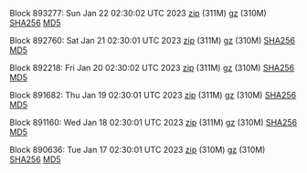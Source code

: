 Block 893277: Sun Jan 22 02:30:02 UTC 2023 [zip](https://files.01coin.io/mainnet/2023-01-22/bootstrap.dat.zip) (311M) [gz](https://files.01coin.io/mainnet/2023-01-22/bootstrap.dat.tar.gz) (310M) [SHA256](https://files.01coin.io/mainnet/2023-01-22/sha256.txt) [MD5](https://files.01coin.io/mainnet/2023-01-22/md5.txt)

Block 892760: Sat Jan 21 02:30:01 UTC 2023 [zip](https://files.01coin.io/mainnet/2023-01-21/bootstrap.dat.zip) (311M) [gz](https://files.01coin.io/mainnet/2023-01-21/bootstrap.dat.tar.gz) (310M) [SHA256](https://files.01coin.io/mainnet/2023-01-21/sha256.txt) [MD5](https://files.01coin.io/mainnet/2023-01-21/md5.txt)

Block 892218: Fri Jan 20 02:30:02 UTC 2023 [zip](https://files.01coin.io/mainnet/2023-01-20/bootstrap.dat.zip) (311M) [gz](https://files.01coin.io/mainnet/2023-01-20/bootstrap.dat.tar.gz) (310M) [SHA256](https://files.01coin.io/mainnet/2023-01-20/sha256.txt) [MD5](https://files.01coin.io/mainnet/2023-01-20/md5.txt)

Block 891682: Thu Jan 19 02:30:01 UTC 2023 [zip](https://files.01coin.io/mainnet/2023-01-19/bootstrap.dat.zip) (311M) [gz](https://files.01coin.io/mainnet/2023-01-19/bootstrap.dat.tar.gz) (310M) [SHA256](https://files.01coin.io/mainnet/2023-01-19/sha256.txt) [MD5](https://files.01coin.io/mainnet/2023-01-19/md5.txt)

Block 891160: Wed Jan 18 02:30:01 UTC 2023 [zip](https://files.01coin.io/mainnet/2023-01-18/bootstrap.dat.zip) (311M) [gz](https://files.01coin.io/mainnet/2023-01-18/bootstrap.dat.tar.gz) (310M) [SHA256](https://files.01coin.io/mainnet/2023-01-18/sha256.txt) [MD5](https://files.01coin.io/mainnet/2023-01-18/md5.txt)

Block 890636: Tue Jan 17 02:30:01 UTC 2023 [zip](https://files.01coin.io/mainnet/2023-01-17/bootstrap.dat.zip) (310M) [gz](https://files.01coin.io/mainnet/2023-01-17/bootstrap.dat.tar.gz) (310M) [SHA256](https://files.01coin.io/mainnet/2023-01-17/sha256.txt) [MD5](https://files.01coin.io/mainnet/2023-01-17/md5.txt)
